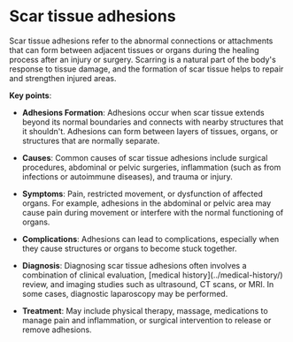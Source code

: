 <!--
source: gpt-3 + jph editing
tags: symptoms
-->

# Scar tissue adhesions

Scar tissue adhesions refer to the abnormal connections or attachments that can form between adjacent tissues or organs during the healing process after an injury or surgery. Scarring is a natural part of the body's response to tissue damage, and the formation of scar tissue helps to repair and strengthen injured areas.

**Key points**:

* **Adhesions Formation**: Adhesions occur when scar tissue extends beyond its normal boundaries and connects with nearby structures that it shouldn't. Adhesions can form between layers of tissues, organs, or structures that are normally separate.

* **Causes**: Common causes of scar tissue adhesions include surgical procedures, abdominal or pelvic surgeries, inflammation (such as from infections or autoimmune diseases), and trauma or injury.

* **Symptoms**: Pain, restricted movement, or dysfunction of affected organs. For example, adhesions in the abdominal or pelvic area may cause pain during movement or interfere with the normal functioning of organs.

* **Complications**: Adhesions can lead to complications, especially when they cause structures or organs to become stuck together.

* **Diagnosis**: Diagnosing scar tissue adhesions often involves a combination of clinical evaluation, [medical history](../medical-history/\) review, and imaging studies such as ultrasound, CT scans, or MRI. In some cases, diagnostic laparoscopy may be performed.

* **Treatment**: May include physical therapy, massage, medications to manage pain and inflammation, or surgical intervention to release or remove adhesions.
